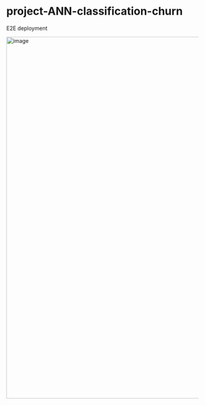 # project-ANN-classification-churn
E2E deployment 

<img width="1871" height="946" alt="image" src="https://github.com/user-attachments/assets/525fc6ac-c713-42b6-afa1-e4d5248d3ea9" />

